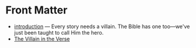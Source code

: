 # Front Matter

- [introduction](manuscript/frontmatter/introduction.md) — Every story needs a villain. The Bible has one too—we've just been taught to call Him the hero.
- [The Villain in the Verse](manuscript/frontmatter/titlepage.md)